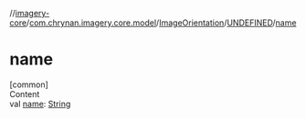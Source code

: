 //[imagery-core](../../../../index.md)/[com.chrynan.imagery.core.model](../../index.md)/[ImageOrientation](../index.md)/[UNDEFINED](index.md)/[name](name.md)



# name  
[common]  
Content  
val [name](name.md): [String](https://kotlinlang.org/api/latest/jvm/stdlib/kotlin/-string/index.html)  




